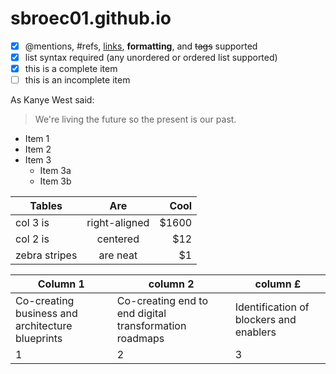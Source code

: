 # sbroec01.github.io

- [x] @mentions, #refs, [links](), **formatting**, and <del>tags</del> supported
- [x] list syntax required (any unordered or ordered list supported)
- [x] this is a complete item
- [ ] this is an incomplete item

As Kanye West said:

> We're living the future so
> the present is our past.


- Item 1
- Item 2
- Item 3
   - Item 3a
   - Item 3b

| Tables        | Are           | Cool  |
| ------------- |:-------------:| -----:|
| col 3 is      | right-aligned | $1600 |
| col 2 is      | centered      |   $12 |
| zebra stripes | are neat      |    $1 |


Column 1 | column 2 | column £
--- | --- | ---
Co-creating business and architecture blueprints | Co-creating end to end digital transformation roadmaps | Identification of blockers and enablers
1 | 2 | 3
